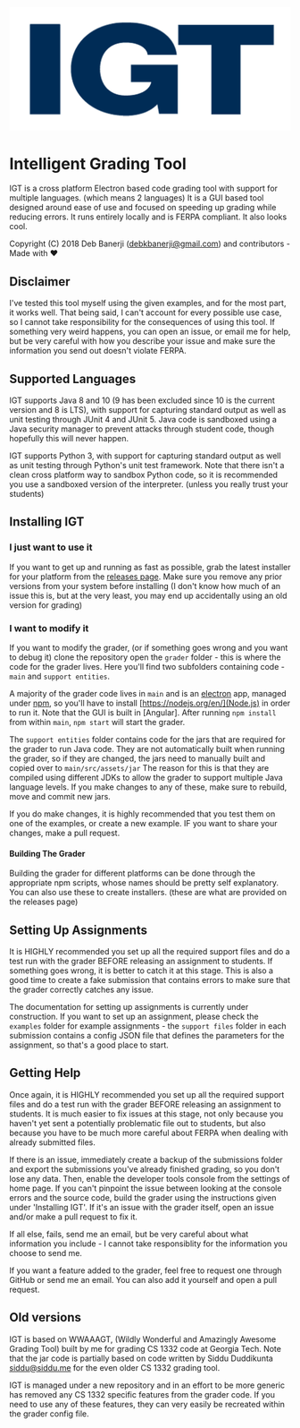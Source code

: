 ![IGT](/grader/main/src/assets/images/logo_blue.png)

# Intelligent Grading Tool

IGT is a cross platform Electron based code grading tool with support for multiple languages. (which means 2 languages) It is a GUI based tool designed around ease of use and focused on speeding up grading while reducing errors. It runs entirely locally and is FERPA compliant. It also looks cool.

Copyright (C) 2018 Deb Banerji (<debkbanerji@gmail.com>) and contributors - Made with ❤

## Disclaimer

I've tested this tool myself using the given examples, and for the most part, it works well. That being said, I can't account for every possible use case, so I cannot take responsibility for the consequences of using this tool. If something very weird happens, you can open an issue, or email me for help, but be very careful with how you describe your issue and make sure the information you send out doesn't violate FERPA.

## Supported Languages

IGT supports Java 8 and 10 (9 has been excluded since 10 is the current version and 8 is LTS), with support for capturing standard output as well as unit testing through JUnit 4 and JUnit 5. Java code is sandboxed using a Java security manager to prevent attacks through student code, though hopefully this will never happen.

IGT supports Python 3, with support for capturing standard output as well as unit testing through Python's unit test framework. Note that there isn't a clean cross platform way to sandbox Python code, so it is recommended you use a sandboxed version of the interpreter. (unless you really trust your students)

## Installing IGT

### I just want to use it

If you want to get up and running as fast as possible, grab the latest installer for your platform from the [releases page](https://github.com/debkbanerji/igt/releases). Make sure you remove any prior versions from your system before installing (I don't know how much of an issue this is, but at the very least, you may end up accidentally using an old version for grading)

### I want to modify it

If you want to modify the grader, (or if something goes wrong and you want to debug it) clone the repository open the `grader` folder - this is where the code for the grader lives. Here you'll find two subfolders containing code - `main` and `support entities`.

A majority of the grader code lives in `main` and is an [electron](https://electronjs.org/) app, managed under [npm](https://www.npmjs.com/), so you'll have to install [https://nodejs.org/en/](Node.js) in order to run it. Note that the GUI is built in [Angular]. After running `npm install` from within `main`, `npm start` will start the grader.

The `support entities` folder contains code for the jars that are required for the grader to run Java code. They are not automatically built when running the grader, so if they are changed, the jars need to manually built and copied over to `main/src/assets/jar` The reason for this is that they are compiled using different JDKs to allow the grader to support multiple Java language levels. If you make changes to any of these, make sure to rebuild, move and commit new jars.

If you do make changes, it is highly recommended that you test them on one of the examples, or create a new example. IF you want to share your changes, make a pull request.

#### Building The Grader

Building the grader for different platforms can be done through the appropriate npm scripts, whose names should be pretty self explanatory. You can also use these to create installers. (these are what are provided on the releases page)

## Setting Up Assignments

It is HIGHLY recommended you set up all the required support files and do a test run with the grader BEFORE releasing an assignment to students. If something goes wrong, it is better to catch it at this stage. This is also a good time to create a fake submission that contains errors to make sure that the grader correctly catches any issue.

The documentation for setting up assignments is currently under construction. If you want to set up an assignment, please check the `examples` folder for example assignments - the `support files` folder in each submission contains a config JSON file that defines the parameters for the assignment, so that's a good place to start.

## Getting Help

Once again, it is HIGHLY recommended you set up all the required support files and do a test run with the grader BEFORE releasing an assignment to students. It is much easier to fix issues at this stage, not only because you haven't yet sent a potentially problematic file out to students, but also because you have to be much more careful about FERPA when dealing with already submitted files.

If there is an issue, immediately create a backup of the submissions folder and export the submissions you've already finished grading, so you don't lose any data. Then, enable the developer tools console from the settings of home page. If you can't pinpoint the issue between looking at the console errors and the source code, build the grader using the instructions given under 'Installing IGT'. If it's an issue with the grader itself, open an issue and/or make a pull request to fix it.

If all else, fails, send me an email, but be very careful about what information you include - I cannot take responsiblity for the information you choose to send me.

If you want a feature added to the grader, feel free to request one through GitHub or send me an email. You can also add it yourself and open a pull request.

## Old versions

IGT is based on WWAAAGT, (Wildly Wonderful and Amazingly Awesome Grading Tool) built by me for grading CS 1332 code at Georgia Tech. Note that the jar code is partially based on code written by Siddu Duddikunta <siddu@siddu.me> for the even older CS 1332 grading tool.

IGT is managed under a new repository and in an effort to be more generic has removed any CS 1332 specific features from the grader code. If you need to use any of these features, they can very easily be recreated within the grader config file.

